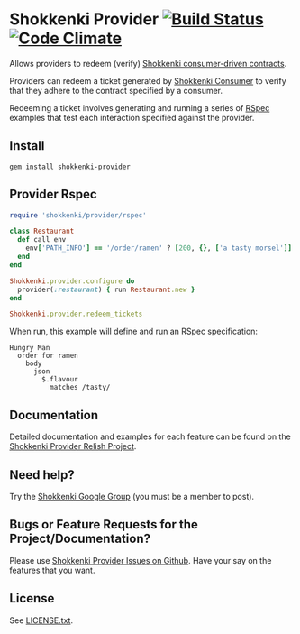 # Shokkenki Provider [![Build Status](https://secure.travis-ci.org/brentsnook/shokkenki-provider.png?branch=master)](http://travis-ci.org/brentsnook/shokkenki-provider) [![Code Climate](https://codeclimate.com/github/brentsnook/shokkenki-provider.png)](https://codeclimate.com/github/brentsnook/shokkenki-provider)

Allows providers to redeem (verify) [Shokkenki consumer-driven contracts](https://github.com/brentsnook/shokkenki).

Providers can redeem a ticket generated by [Shokkenki Consumer](https://github.com/brentsnook/shokkenki-consumer) to verify that they adhere to the contract specified by a consumer.

Redeeming a ticket involves generating and running a series of [RSpec](http://rspec.info) examples that test each interaction specified against the provider.

## Install

    gem install shokkenki-provider

## Provider Rspec

```ruby
require 'shokkenki/provider/rspec'

class Restaurant
  def call env
    env['PATH_INFO'] == '/order/ramen' ? [200, {}, ['a tasty morsel']] : raise('Unsupported path')
  end
end

Shokkenki.provider.configure do
  provider(:restaurant) { run Restaurant.new }
end

Shokkenki.provider.redeem_tickets
```

When run, this example will define and run an RSpec specification:

```
Hungry Man
  order for ramen
    body
      json
        $.flavour
          matches /tasty/
```

## Documentation

Detailed documentation and examples for each feature can be found on the [Shokkenki Provider Relish Project](http://www.relishapp.com/shokkenki/shokkenki-provider).

## Need help?

Try the [Shokkenki Google Group](http://groups.google.com/forum/#!forum/shokkenki) (you must be a member to post).

## Bugs or Feature Requests for the Project/Documentation?

Please use [Shokkenki Provider Issues on Github](http://github.com/brentsnook/shokkenki-provider/issues). Have your say on the features that you want.

## License

See [LICENSE.txt](LICENSE.txt).



